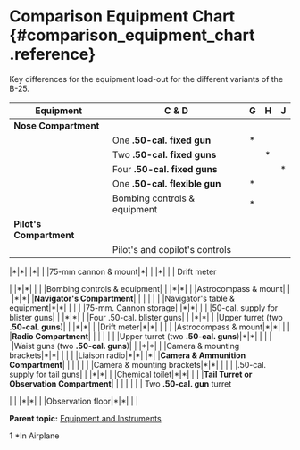 # Comparison Equipment Chart {#comparison_equipment_chart .reference}

Key differences for the equipment load-out for the different variants of the B-25.

|**Equipment**|**C & D**|G|H|J|
|-------------|---------|--|--|--|
|**Nose Compartment**| | | | |
| |One **.50-cal. fixed gun**|\*| | |\*|
| |Two **.50-cal. fixed guns**| |\*| |\*|
| |Four **.50-cal. fixed guns**| | |\*| |
| |One **.50-cal. flexible gun**|\*| | |\*|
| |Bombing controls & equipment|\*| | |\*|
|**Pilot's Compartment**| | | | |
| | Pilot's and copilot's controls

 |\*|\*| |\*|
| |75-mm cannon &amp; mount|\*| | |\*|
| | Drift meter

 | |\*|\*| |
| |Bombing controls &amp; equipment| | |\*|\*|
| |Astrocompass &amp; mount| | |\*|\*|
|**Navigator's Compartment**| | | | |
| |Navigator's table & equipment|\*|\*| | |
| |75-mm. Cannon storage| |\*|\*| |
| |50-cal. supply for blister guns| | |\*|\*|
| |Four .50-cal. blister guns| | |\*|\*|
| |Upper turret \(two **.50-cal. guns**\)| | |\*|\*|
| |Drift meter|\*|\*| | |
| |Astrocompass & mount|\*|\*| | |
|**Radio Compartment**| | | | |
| |Upper turret \(two **.50-cal. guns**\)|\*|\*| | |
| |Waist guns \(two **.50-cal. guns**\)| | |\*|\*|
| |Camera & mounting brackets|\*|\*| | |
| |Liaison radio|\*|\*| |\*|
|**Camera & Ammunition Compartment**| | | | |
| |Camera & mounting brackets|\*|\*| | |
| |.50-cal. supply for tail guns| | |\*|\*|
| |Chemical toilet|\*|\*| | |
|**Tail Turret or Observation Compartment**| | | | |
| | Two **.50-cal. gun** turret

 | | |\*|\*|
| |Observation floor|\*|\*| | |

**Parent topic:** [Equipment and Instruments](../topics/equipment_and_instruments.md)

1 \*In Airplane

